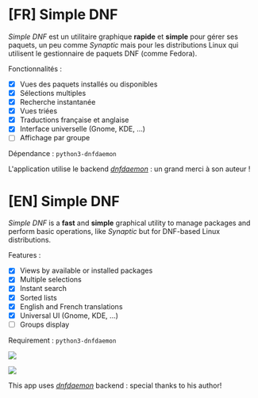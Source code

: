 # [FR] Simple DNF

*Simple DNF* est un utilitaire graphique **rapide** et **simple** pour gérer ses
paquets, un peu comme *Synaptic* mais pour les distributions Linux qui utilisent
le gestionnaire de paquets DNF (comme Fedora).

Fonctionnalités :

- [x] Vues des paquets installés ou disponibles
- [x] Sélections multiples
- [x] Recherche instantanée
- [x] Vues triées
- [x] Traductions française et anglaise
- [x] Interface universelle (Gnome, KDE, ...)
- [ ] Affichage par groupe

Dépendance : `python3-dnfdaemon`

 L'application utilise le backend *[dnfdaemon](https://github.com/manatools/dnfdaemon)* : un grand merci à son auteur !

# [EN] Simple DNF

*Simple DNF* is a **fast** and **simple** graphical utility to manage packages and perform basic operations, like *Synaptic* but for DNF-based Linux distributions.

Features :

- [x] Views by available or installed packages
- [x] Multiple selections
- [x] Instant search
- [x] Sorted lists
- [x] English and French translations
- [x] Universal UI (Gnome, KDE, ...)
- [ ] Groups display

Requirement : `python3-dnfdaemon`

![](https://hyakosm.net/images_blog/simple_dnf.png)

![](https://hyakosm.net/images_blog/simple_dnf_kde.png)

 This app uses *[dnfdaemon](https://github.com/manatools/dnfdaemon)* backend : special thanks to his author!